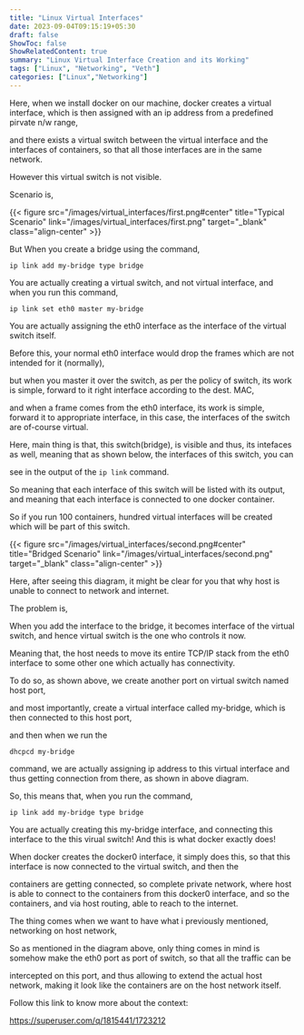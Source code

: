 ```yaml
---
title: "Linux Virtual Interfaces"
date: 2023-09-04T09:15:19+05:30
draft: false
ShowToc: false
ShowRelatedContent: true
summary: "Linux Virtual Interface Creation and its Working"
tags: ["Linux", "Networking", "Veth"]
categories: ["Linux","Networking"]
---
```


Here, when we install docker on our machine, docker creates a virtual interface, which is then assigned with an ip address from a predefined pirvate n/w range,

and there exists a virtual switch between the virtual interface and the interfaces of containers, so that all those interfaces are in the same network.

However this virtual switch is not visible.

Scenario is,

{{< figure src="/images/virtual_interfaces/first.png#center" title="Typical Scenario" link="/images/virtual_interfaces/first.png" target="_blank" class="align-center" >}}





But When you create a bridge using the command,
```shell
ip link add my-bridge type bridge
```

You are actually creating a virtual switch, and not virtual interface, 
and when you run this command,

```shell
ip link set eth0 master my-bridge
```

You are actually assigning the eth0 interface as the interface of the virtual switch itself.

Before this, your normal eth0 interface would drop the frames which are not intended for it (normally),

but when you master it over the switch, as per the policy of switch, its work is simple, forward to it right interface according to the dest. MAC,

and when a frame comes from the eth0 interface, its work is simple, forward it to appropriate interface, in this case, the interfaces of the switch are of-course
virtual.

Here, main thing is that, this switch(bridge), is visible and thus, its intefaces as well, meaning that as shown below, the interfaces of this switch, you can

see in the output of the ``` ip link ``` command.

So meaning that each interface of this switch will be listed with its output, and meaning that each interface is connected to one docker container.

So if you run 100 containers, hundred virtual interfaces will be created which will be part of this switch.

{{< figure src="/images/virtual_interfaces/second.png#center" title="Bridged Scenario" link="/images/virtual_interfaces/second.png" target="_blank" class="align-center" >}}



Here, after seeing this diagram, it might be clear for you that why host is unable to connect to network and internet.

The problem is, 

When you add the interface to the bridge, it becomes interface of the virtual switch, and hence virtual switch is the one who controls it now.

Meaning that, the host needs to move its entire TCP/IP stack from the eth0 interface to some other one which actually has connectivity.

To do so, as shown above, we create another port on virtual switch named host port, 

and most importantly, create a virtual interface called my-bridge, which is then connected to this host port,

and then when we run the 

```dhcpcd my-bridge``` 

command, we are actually assigning ip address to this virtual interface and thus getting connection from there, as shown in above diagram.

So, this means that, when you run the command,

```
ip link add my-bridge type bridge
```

You are actually creating this my-bridge interface, and connecting this interface to the this virual switch!
And this is what docker exactly does!

When docker creates the docker0 interface, it simply does this, so that this interface is now connected to the virtual switch, and then the 

containers are getting connected, so complete private network, where host is able to connect to the containers from this docker0 interface, and so the containers, and via host routing, able to reach to the internet.


The thing comes when we want to have what i previously mentioned, networking on host network, 

So as mentioned in the diagram above, only thing comes in mind is somehow make the eth0 port as port of switch, so that all the traffic can be

intercepted on this port, and thus allowing to extend the actual host network, making it look like the containers are on the host network itself.

Follow this link to know more about the context: 

https://superuser.com/q/1815441/1723212






